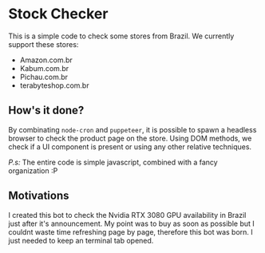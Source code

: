 # Stock Checker

This is a simple code to check some stores from Brazil.
We currently support these stores:

- Amazon.com.br
- Kabum.com.br
- Pichau.com.br
- terabyteshop.com.br

## How's it done?

By combinating `node-cron` and `puppeteer`, it is possible to spawn a headless browser to check the product page on the store. Using DOM methods, we check if a UI component is present or using any other relative techniques.

_P.s:_ The entire code is simple javascript, combined with a fancy organization :P

## Motivations

I created this bot to check the Nvidia RTX 3080 GPU availability in Brazil just after it's announcement. My point was to buy as soon as possible but I couldnt waste time refreshing page by page, therefore this bot was born. I just needed to keep an terminal tab opened.
